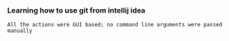 ### Learning how to use git from intellij idea
```
All the actions were GUI based; no command line arguments were passed manually
```
